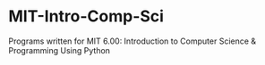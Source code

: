 # MIT-Intro-Comp-Sci
Programs written for MIT 6.00: Introduction to Computer Science &amp; Programming Using Python

